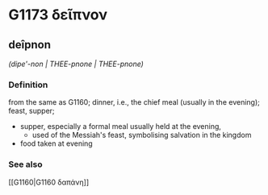 # G1173 δεῖπνον

## deîpnon

_(dipe'-non | THEE-pnone | THEE-pnone)_

### Definition

from the same as G1160; dinner, i.e., the chief meal (usually in the evening); feast, supper; 

- supper, especially a formal meal usually held at the evening,
  - used of the Messiah's feast, symbolising salvation in the kingdom
- food taken at evening

### See also

[[G1160|G1160 δαπάνη]]
